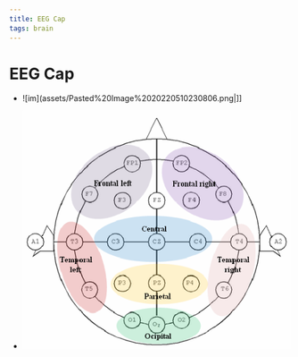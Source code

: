 ```yaml
---
title: EEG Cap
tags: brain
---
```


# EEG Cap
- ![im](assets/Pasted%20Image%2020220510230806.png|]]

- ![im](assets/Pasted%20Image%2020220518144509.png)




























































